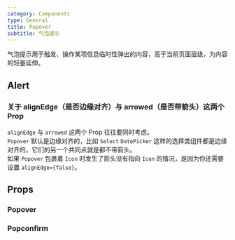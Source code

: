 ```yaml
---
category: Components
type: General
title: Popover
subtitle: 气泡提示
---
```


气泡提示用于触发、操作某项信息临时性弹出的内容，高于当前页面层级，为内容的轻量延伸。

## Alert
### 关于 alignEdge（是否边缘对齐）与 arrowed（是否带箭头）这两个 Prop
`alignEdge` 与 `arrowed` 这两个 Prop 往往要同时考虑。  
`Popover` 默认是边缘对齐的，比如 `Select` `DatePicker` 这样的选择类组件都是边缘对齐的，它们的另一个共同点就是都不带箭头。  
如果 `Popover` 包裹着 `Icon` 时发生了箭头没有指向 `Icon` 的情况，是因为你还需要设置 `alignEdge={false}`。

## Props
### Popover
### Popconfirm